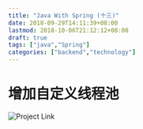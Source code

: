 ```yaml
---
title: "Java With Spring (十三)"
date: 2018-09-29T14:11:39+08:00
lastmod: 2018-10-06T21:12:12+08:00
draft: true
tags: ["java","Spring"]
categories: ["backend","technology"]
---
```


# 增加自定义线程池
![Project Link](https://github.com/hyyfrank/play_with_springboot/tree/feature/lesson1)
